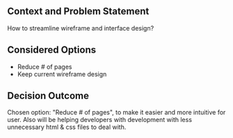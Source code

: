 ## Context and Problem Statement

How to streamline wireframe and interface design? 

## Considered Options

* Reduce # of pages
* Keep current wireframe design

## Decision Outcome

Chosen option: "Reduce # of pages", to make it easier and more intuitive for user. Also will be helping developers with development with less unnecessary html & css files to deal with.
